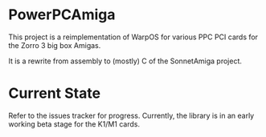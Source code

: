 PowerPCAmiga
===========

This project is a reimplementation of WarpOS for various PPC PCI cards for
the Zorro 3 big box Amigas.

It is a rewrite from assembly to (mostly) C of the SonnetAmiga project.

# Current State

Refer to the issues tracker for progress. Currently, the library is
in an early working beta stage for the K1/M1 cards.

